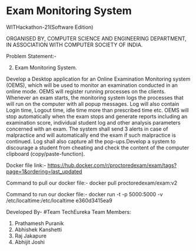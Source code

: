 # Exam Monitoring System

WITHackathon-21(Software Edition)

ORGANISED BY,
COMPUTER SCIENCE AND ENGINEERING DEPARTMENT,
IN ASSOCIATION WITH COMPUTER SOCIETY OF INDIA.

Problem Statement:-

2. Exam Monitoring System.

Develop a Desktop application for an Online Examination Monitoring system (OEMS), which will be used to monitor an examination conducted in an online mode. OEMS will register running processes on the clients. Whenever an exam starts, the monitoring system logs the processes that will run on the computer with all popup messages. Log will also contain Login time, Logout time, idle time more than prescribed time etc. OEMS will stop automatically when the exam stops and generate reports including an examination score, individual student log and other analysis parameters concerned with an exam. The system shall send 3 alerts in case of malpractice and will automatically end the exam if such malpractice is continued. Log shall also capture all the pop-ups.Develop a system to discourage a student from cheating and check the content of the computer clipboard (copy/paste-function).


Docker file link:-
https://hub.docker.com/r/proctoredexam/exam/tags?page=1&ordering=last_updated

Command to pull our docker file:-
docker pull proctoredexam/exam:v2

Command to run our docker file:-
docker run -t -p 5000:5000 -v /etc/localtime:/etc/localtime e360d3415ea9

Developed By-
#Team TechEureka
Team Members:
1) Prathamesh Puranik
2) Abhishek Kanshetti
3) Raj Jakapure
4) Abhijit Joshi

